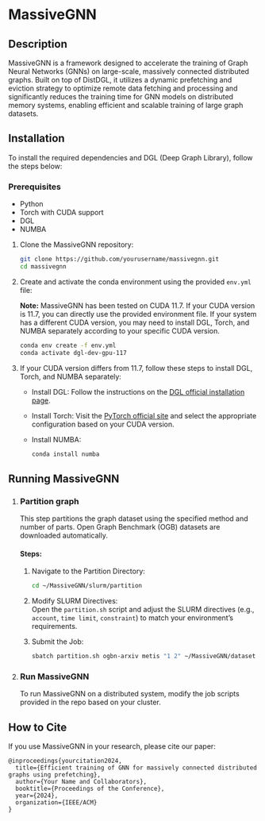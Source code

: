 # MassiveGNN
## Description
MassiveGNN is a framework designed to accelerate the training of Graph Neural Networks (GNNs) on large-scale, massively connected distributed graphs. Built on top of DistDGL, it utilizes a dynamic prefetching and eviction strategy to optimize remote data fetching and processing and significantly reduces the training time for GNN models on distributed memory systems, enabling efficient and scalable training of large graph datasets.

## Installation

To install the required dependencies and DGL (Deep Graph Library), follow the steps below:

### Prerequisites

- Python 
- Torch with CUDA support
- DGL
- NUMBA


1. Clone the MassiveGNN repository:

    ```bash
    git clone https://github.com/yourusername/massivegnn.git
    cd massivegnn
    ```

2. Create and activate the conda environment using the provided `env.yml` file:

    **Note:** MassiveGNN has been tested on CUDA 11.7. If your CUDA version is 11.7, you can directly use the provided environment file. If your system has a different CUDA version, you may need to install DGL, Torch, and NUMBA separately according to your specific CUDA version.

    ```bash
    conda env create -f env.yml
    conda activate dgl-dev-gpu-117
    ```

3. If your CUDA version differs from 11.7, follow these steps to install DGL, Torch, and NUMBA separately:

    - Install DGL:
      Follow the instructions on the [DGL official installation page](https://www.dgl.ai/pages/start.html).

    - Install Torch:
      Visit the [PyTorch official site](https://pytorch.org/get-started/locally/) and select the appropriate configuration based on your CUDA version.

    - Install NUMBA:
      ```bash
      conda install numba
      ```

## Running MassiveGNN

1. ### Partition graph  
    This step partitions the graph dataset using the specified method and number of parts. Open Graph Benchmark (OGB) datasets are downloaded automatically.

    #### Steps:

    1. Navigate to the Partition Directory:
        ```bash
        cd ~/MassiveGNN/slurm/partition
        ```

    2. Modify SLURM Directives:  
        Open the `partition.sh` script and adjust the SLURM directives (e.g., `account`, `time limit`, `constraint`) to match your environment’s requirements.

    3. Submit the Job:
        ```bash
        sbatch partition.sh ogbn-arxiv metis "1 2" ~/MassiveGNN/dataset ~/MassiveGNN/partition/partition_graph.py ~/MassiveGNN/partitions
        ```
2. ### Run MassiveGNN  
    To run MassiveGNN on a distributed system, modify the job scripts provided in the repo based on your cluster.

## How to Cite
If you use MassiveGNN in your research, please cite our paper:
```
@inproceedings{yourcitation2024,
  title={Efficient training of GNN for massively connected distributed graphs using prefetching},
  author={Your Name and Collaborators},
  booktitle={Proceedings of the Conference},
  year={2024},
  organization={IEEE/ACM}
}
```